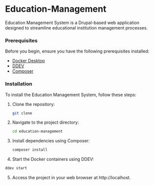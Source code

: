 # Education-Management

Education Management System is a Drupal-based web application designed to streamline educational institution management processes.


### Prerequisites

Before you begin, ensure you have the following prerequisites installed:

- [Docker Desktop](https://www.docker.com/products/docker-desktop)
- [DDEV](https://ddev.readthedocs.io/en/stable/)
- [Composer](https://getcomposer.org/)

### Installation

To install the Education Management System, follow these steps:

1. Clone the repository:

   ```bash
   git clone

2. Navigate to the project directory:
   
   ```bash
   cd education-management

3. Install dependencies using Composer:

    ```bash
    composer install

 4. Start the Docker containers using DDEV:
  
   ```bash
   ddev start
   ```

5. Access the project in your web browser at http://localhost.
